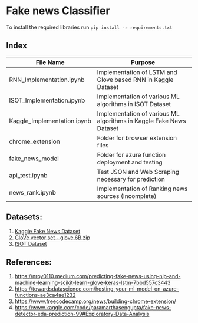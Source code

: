 # Fake news Classifier

To install the required libraries run
`pip install -r requirements.txt`

## Index

| File Name                   | Purpose                                                             |
|-----------------------------|---------------------------------------------------------------------|
| RNN_Implementation.ipynb    | Implementation of LSTM and Glove based RNN in Kaggle Dataset        |
| ISOT_Implementation.ipynb   | Implementation of various ML algorithms in ISOT Dataset             |
| Kaggle_Implementation.ipynb | Implementation of various ML algorithms in Kaggle Fake News Dataset |
| chrome_extension            | Folder for browser extension files                                  |
| fake_news_model             | Folder for azure function deployment and testing                    |
| api_test.ipynb              | Test JSON and Web Scraping necessary for prediction                 |
| news_rank.ipynb             | Implementation of Ranking news sources (Incomplete)                 |

## Datasets:
1. [Kaggle Fake News Dataset](https://www.kaggle.com/c/fake-news)
2. [GloVe vector set - glove.6B.zip](https://nlp.stanford.edu/projects/glove/)
3. [ISOT Dataset](https://onlineacademiccommunity.uvic.ca/isot/2022/11/27/fake-news-detection-datasets/)

## References:
1. https://nroy0110.medium.com/predicting-fake-news-using-nlp-and-machine-learning-scikit-learn-glove-keras-lstm-7bbd557c3443
2. https://towardsdatascience.com/hosting-your-ml-model-on-azure-functions-ae3ca4ae1232
3. https://www.freecodecamp.org/news/building-chrome-extension/
4. https://www.kaggle.com/code/paramarthasengupta/fake-news-detector-eda-prediction-99#Exploratory-Data-Analysis
